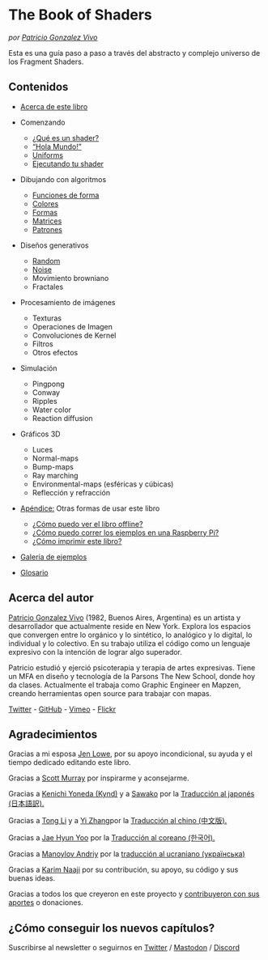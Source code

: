 <canvas id="custom" class="canvas" data-fragment-url="examples/moon.frag" data-textures="examples/images/moon-texture.jpg" width="350px" height="350px"></canvas>

# The Book of Shaders
*por [Patricio Gonzalez Vivo](http://patriciogonzalezvivo.com/)*

Esta es una guía paso a paso a través del abstracto y complejo universo de los Fragment Shaders.

<div class="header">
<a href="https://www.paypal.com/cgi-bin/webscr?cmd=_s-xclick&hosted_button_id=B5FSVSHGEATCG" style="float: right;"><img src="https://www.paypalobjects.com/en_US/i/btn/btn_donate_SM.gif" alt=""></a>
</div>

## Contenidos

* [Acerca de este libro](00/?lan=es)

* Comenzando
    * [¿Qué es un shader?](01/?lan=es)
    * [“Hola Mundo!”](02/?lan=es)
    * [Uniforms](03/?lan=es)
	* [Ejecutando tu shader](04/?lan=es)

* Dibujando con algoritmos
    * [Funciones de forma](05/?lan=es)
    * [Colores](06/?lan=es)
    * [Formas](07/)
    * [Matrices](08/)
    * [Patrones](09/)

* Diseños generativos
    * [Random](10/)
    * [Noise](11/)
    * Movimiento browniano
    * Fractales

* Procesamiento de imágenes
    * Texturas
    * Operaciones de Imagen
    * Convoluciones de Kernel
    * Filtros
    * Otros efectos

* Simulación
    * Pingpong
    * Conway
    * Ripples
    * Water color
    * Reaction diffusion

* Gráficos 3D
    * Luces
    * Normal-maps
    * Bump-maps
    * Ray marching
    * Environmental-maps (esféricas y cúbicas)
    * Reflección y refracción

* [Apéndice:](appendix/) Otras formas de usar este libro
	* [¿Cómo puedo ver el libro offline?](appendix/)
	* [¿Cómo puedo correr los ejemplos en una Raspberry Pi?](appendix/)
	* [¿Cómo imprimir este libro?](appendix/)

* [Galería de ejemplos](examples/)

* [Glosario](glossary/)

## Acerca del autor

[Patricio Gonzalez Vivo](http://patriciogonzalezvivo.com/) (1982, Buenos Aires, Argentina) es un artista y desarrollador que actualmente reside en New York. Explora los espacios que convergen entre lo orgánico y lo sintético, lo analógico y lo digital, lo individual y lo colectivo. En su trabajo utiliza el código como un lenguaje expresivo con la intención de lograr algo superador.

Patricio estudió y ejerció psicoterapia y terapia de artes expresivas. Tiene un MFA en diseño y tecnología de la Parsons The New School, donde hoy da clases. Actualmente el trabaja como Graphic Engineer en Mapzen, creando herramientas open source para trabajar con mapas.

<div class="header"><a href="https://twitter.com/patriciogv" target="_blank">Twitter</a> - <a href="https://github.com/patriciogonzalezvivo" target="_blank">GitHub</a> - <a href="https://vimeo.com/patriciogv" target="_blank">Vimeo</a> - <a href="https://www.flickr.com/photos/106950246@N06/" target="_blank"> Flickr</a></div>

## Agradecimientos

Gracias a mi esposa [Jen Lowe](http://www.datatelling.com/), por su apoyo incondicional, su ayuda y el tiempo dedicado editando este libro.

Gracias a [Scott Murray](http://alignedleft.com/) por inspirarme y aconsejarme.

Gracias a [Kenichi Yoneda (Kynd)](https://twitter.com/kyndinfo) y a [Sawako](https://twitter.com/sawakohome) por la [Traducción al japonés (日本語訳).](?lan=jp)

Gracias a [Tong Li](https://www.facebook.com/tong.lee.9484) y a [Yi Zhang](https://www.facebook.com/archer.zetta?pnref=story)por la [Traducción al chino (中文版).](?lan=ch)

Gracias a [Jae Hyun Yoo](https://www.facebook.com/fkkcloud) por la [Traducción al coreano (한국어).](?lan=kr)

Gracias a [Manoylov Andriy](https://twitter.com/ManoylovAC) por la [traducción al ucraniano (українська)](?lan=ua)

Gracias a [Karim Naaji](http://karim.naaji.fr/) por su contribución, su apoyo, su código y sus buenas ideas.

Gracias a todos los que creyeron en este proyecto y [contribuyeron con sus aportes](https://github.com/patriciogonzalezvivo/thebookofshaders/graphs/contributors) o donaciones.

## ¿Cómo conseguir los nuevos capítulos?

Suscribirse al newsletter o seguirnos en [Twitter](https://twitter.com/bookofshaders) / <a rel="me" href="https://mastodon.gamedev.place/@bookofshaders">Mastodon</a> / [Discord](shader.zone) 

<div id="fd-form-623359074e5181d777e479f9"></div>
<script>
  window.fd('form', {
    formId: '623359074e5181d777e479f9',
    containerEl: '#fd-form-623359074e5181d777e479f9'
  });
</script>
